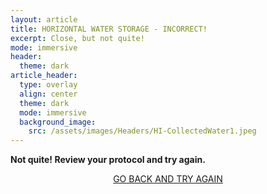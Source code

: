 ```yaml
---
layout: article
title: HORIZONTAL WATER STORAGE - INCORRECT!
excerpt: Close, but not quite!
mode: immersive
header:
  theme: dark
article_header:
  type: overlay
  align: center
  theme: dark
  mode: immersive
  background_image:
    src: /assets/images/Headers/HI-CollectedWater1.jpeg
---
```


**Not quite! Review your protocol and try again.**


<p align="center">
<a class="button button--outline-primary button--pill" href="HorizontalCollection1">GO BACK AND TRY AGAIN</a></p>
